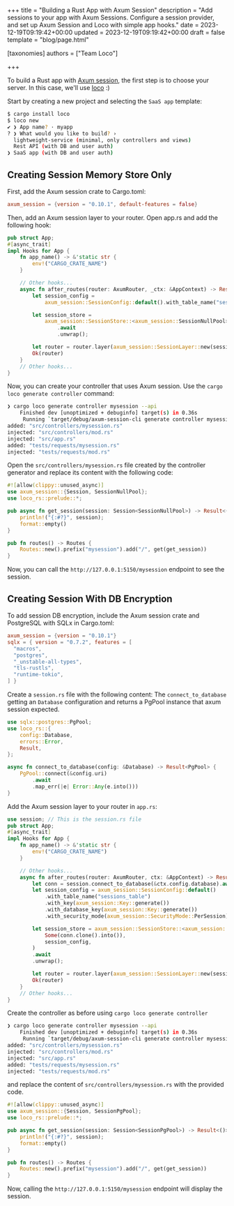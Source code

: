 +++
title = "Building a Rust App with Axum Session"
description = "Add sessions to your app with Axum Sessions. Configure a session provider, and set up Axum Session and Loco with simple app hooks."
date = 2023-12-19T09:19:42+00:00
updated = 2023-12-19T09:19:42+00:00
draft = false
template = "blog/page.html"

[taxonomies]
authors = ["Team Loco"]

+++

To build a Rust app with [Axum session](https://crates.io/crates/axum_session), the first step is to choose your server. In this case, we'll use [loco](https://loco.rs) :)

Start by creating a new project and selecting the `SaaS app` template:

```sh
$ cargo install loco
$ loco new
✔ ❯ App name? · myapp
? ❯ What would you like to build? ›
  lightweight-service (minimal, only controllers and views)
  Rest API (with DB and user auth)
❯ SaaS app (with DB and user auth)
```

## Creating Session Memory Store Only

First, add the Axum session crate to Cargo.toml:

```toml
axum_session = {version = "0.10.1", default-features = false}
```

Then, add an Axum session layer to your router. Open app.rs and add the following hook:

```rust
pub struct App;
#[async_trait]
impl Hooks for App {
    fn app_name() -> &'static str {
        env!("CARGO_CRATE_NAME")
    }

    // Other hooks...
    async fn after_routes(router: AxumRouter, _ctx: &AppContext) -> Result<AxumRouter> {
        let session_config =
            axum_session::SessionConfig::default().with_table_name("sessions_table");

        let session_store =
            axum_session::SessionStore::<axum_session::SessionNullPool>::new(None, session_config)
                .await
                .unwrap();

        let router = router.layer(axum_session::SessionLayer::new(session_store));
        Ok(router)
    }
    // Other hooks...
}

```

Now, you can create your controller that uses Axum session. Use the `cargo loco generate controller` command:

```sh
❯ cargo loco generate controller mysession --api
    Finished dev [unoptimized + debuginfo] target(s) in 0.36s
     Running `target/debug/axum-session-cli generate controller mysession`
added: "src/controllers/mysession.rs"
injected: "src/controllers/mod.rs"
injected: "src/app.rs"
added: "tests/requests/mysession.rs"
injected: "tests/requests/mod.rs"
```

Open the `src/controllers/mysession.rs` file created by the controller generator and replace its content with the following code:

```rust
#![allow(clippy::unused_async)]
use axum_session::{Session, SessionNullPool};
use loco_rs::prelude::*;

pub async fn get_session(session: Session<SessionNullPool>) -> Result<()> {
    println!("{:#?}", session);
    format::empty()
}

pub fn routes() -> Routes {
    Routes::new().prefix("mysession").add("/", get(get_session))
}
```

Now, you can call the `http://127.0.0.1:5150/mysession` endpoint to see the session.

## Creating Session With DB Encryption

To add session DB encryption, include the Axum session crate and PostgreSQL with SQLx in Cargo.toml:

```toml
axum_session = {version = "0.10.1"}
sqlx = { version = "0.7.2", features = [
  "macros",
  "postgres",
  "_unstable-all-types",
  "tls-rustls",
  "runtime-tokio",
] }

```

Create a `session.rs` file with the following content:
The `connect_to_database` getting an `Database` configuration and returns a PgPool instance that axum session expected.

```rust
use sqlx::postgres::PgPool;
use loco_rs::{
    config::Database,
    errors::Error,
    Result,
};

async fn connect_to_database(config: &Database) -> Result<PgPool> {
    PgPool::connect(&config.uri)
        .await
        .map_err(|e| Error::Any(e.into()))
}

```

Add the Axum session layer to your router in `app.rs`:

```rust
use session; // This is the session.rs file
pub struct App;
#[async_trait]
impl Hooks for App {
    fn app_name() -> &'static str {
        env!("CARGO_CRATE_NAME")
    }

    // Other hooks...
    async fn after_routes(router: AxumRouter, ctx: &AppContext) -> Result<AxumRouter> {
        let conn = session.connect_to_database(&ctx.config.database).await?;
        let session_config = axum_session::SessionConfig::default()
            .with_table_name("sessions_table")
            .with_key(axum_session::Key::generate())
            .with_database_key(axum_session::Key::generate())
            .with_security_mode(axum_session::SecurityMode::PerSession);

        let session_store = axum_session::SessionStore::<axum_session::SessionPgPool>::new(
            Some(conn.clone().into()),
            session_config,
        )
        .await
        .unwrap();

        let router = router.layer(axum_session::SessionLayer::new(session_store));
        Ok(router)
    }
    // Other hooks...
}

```

Create the controller as before using `cargo loco generate controller`

```sh
❯ cargo loco generate controller mysession --api
    Finished dev [unoptimized + debuginfo] target(s) in 0.36s
     Running `target/debug/axum-session-cli generate controller mysession`
added: "src/controllers/mysession.rs"
injected: "src/controllers/mod.rs"
injected: "src/app.rs"
added: "tests/requests/mysession.rs"
injected: "tests/requests/mod.rs"
```

and replace the content of `src/controllers/mysession.rs` with the provided code.

```rust
#![allow(clippy::unused_async)]
use axum_session::{Session, SessionPgPool};
use loco_rs::prelude::*;

pub async fn get_session(session: Session<SessionPgPool>) -> Result<()> {
    println!("{:#?}", session);
    format::empty()
}

pub fn routes() -> Routes {
    Routes::new().prefix("mysession").add("/", get(get_session))
}

```

Now, calling the `http://127.0.0.1:5150/mysession` endpoint will display the session.
